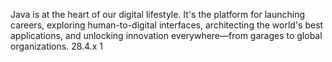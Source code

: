 Java is at the heart of our digital lifestyle. It's the platform for launching careers, exploring human-to-digital interfaces, architecting the world's best applications, and unlocking innovation everywhere—from garages to global organizations.
28.4.x
1
